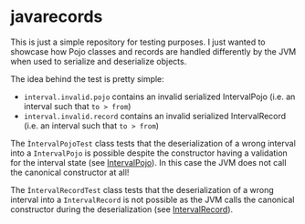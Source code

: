 # javarecords

This is just a simple repository for testing purposes. I just wanted to showcase how Pojo classes and records are handled differently
by the JVM when used to serialize and deserialize objects. 

The idea behind the test is pretty simple:

- `interval.invalid.pojo` contains an invalid serialized IntervalPojo (i.e. an interval such that `to > from`)
- `interval.invalid.record` contains an invalid serialized IntervalRecord (i.e. an interval such that `to > from`)

The `ÌntervalPojoTest` class tests that the deserialization of a wrong interval into a `IntervalPojo` is possible despite the constructor having a validation 
for the interval state (see [IntervalPojo](src/main/java/hi/mynameisilnano/javarecord/IntervalPojo.java)). In this case the JVM does not call the canonical constructor at all!

The `ÌntervalRecordTest` class tests that the deserialization of a wrong interval into a `IntervalRecord` is not possible as the JVM calls the canonical constructor
during the deserialization (see [IntervalRecord](src/main/java/hi/mynameisilnano/javarecord/IntervalRecord.java)).